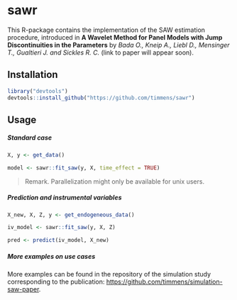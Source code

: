 # sawr 

This R-package contains the implementation of the SAW estimation procedure, introduced
in **A Wavelet Method for Panel Models with Jump Discontinuities in the Parameters** by _Bada O., Kneip A., Liebl D., Mensinger T., Gualtieri J. and Sickles R. C._ (link to paper will appear soon).


## Installation

```R
library("devtools")
devtools::install_github("https://github.com/timmens/sawr")
```


## Usage

##### Standard case

```R
X, y <- get_data()

model <- sawr::fit_saw(y, X, time_effect = TRUE)
```

> Remark. Parallelization might only be available for unix users.


##### Prediction and instrumental variables

```R
X_new, X, Z, y <- get_endogeneous_data()

iv_model <- sawr::fit_saw(y, X, Z)

pred <- predict(iv_model, X_new)
```

##### More examples on use cases

More examples can be found in the repository of the simulation study corresponding to the publication: https://github.com/timmens/simulation-saw-paper.

